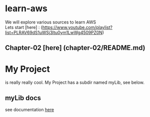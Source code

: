# learn-aws

We will explore various sources to learn AWS   
Lets start [here] : (https://www.youtube.com/playlist?list=PLRAV69dS1uWSj3ltu0ym1LwWg4509PZ0N)   


## Chapter-02 [here] (chapter-02/README.md)


# My Project
is really really cool. My Project has a subdir named myLib, see below.

## myLib docs
see documentation [here](myLib/README.md)